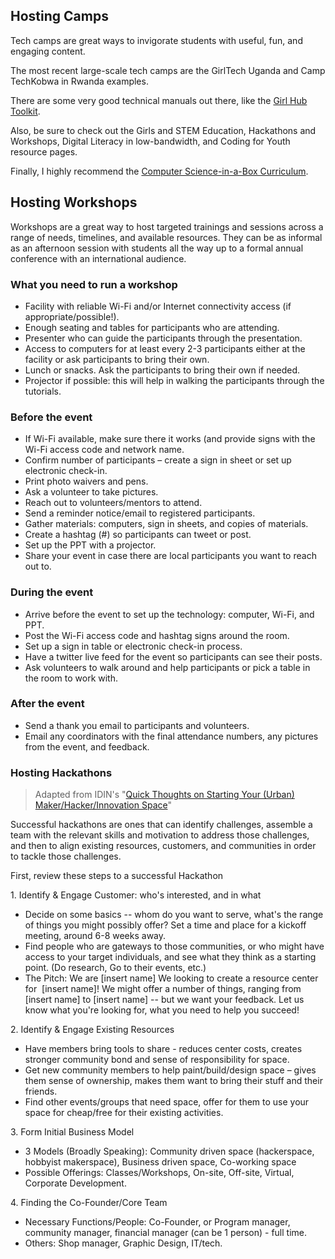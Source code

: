 ## Hosting Camps

Tech camps are great ways to invigorate students with useful, fun, and engaging content.

The most recent large-scale tech camps are the GirlTech Uganda and Camp TechKobwa in Rwanda examples.

There are some very good technical manuals out there, like the [Girl Hub Toolkit](https://drive.google.com/file/d/0B3_92O4iu-M3RHNqTml1OXVXeUE/view).

Also, be sure to check out the Girls and STEM Education, Hackathons and Workshops, Digital Literacy in low-bandwidth, and Coding for Youth resource pages.

Finally, I highly recommend the [Computer Science-in-a-Box Curriculum](https://www.ncwit.org/resources/computer-science-box-unplug-your-curriculum).

## Hosting Workshops

Workshops are a great way to host targeted trainings and sessions across a range of needs, timelines, and available resources. They can be as informal as an afternoon session with students all the way up to a formal annual conference with an international audience.

### What you need to run a workshop

- Facility with reliable Wi-Fi and/or Internet connectivity access (if appropriate/possible!).
- Enough seating and tables for participants who are attending.
- Presenter who can guide the participants through the presentation.
- Access to computers for at least every 2-3 participants either at the facility or ask participants to bring their own.
- Lunch or snacks. Ask the participants to bring their own if needed.
- Projector if possible: this will help in walking the participants through the tutorials.

### Before the event

- If Wi-Fi available, make sure there it works (and provide signs with the Wi-Fi access code and network name.
- Confirm number of participants – create a sign in sheet or set up electronic check-in.
- Print photo waivers and pens.
- Ask a volunteer to take pictures.
- Reach out to volunteers/mentors to attend.
- Send a reminder notice/email to registered participants.
- Gather materials: computers, sign in sheets, and copies of materials.
- Create a hashtag (#) so participants can tweet or post.
- Set up the PPT with a projector.
- Share your event in case there are local participants you want to reach out to.

### During the event

- Arrive before the event to set up the technology: computer, Wi-Fi, and PPT.
- Post the Wi-Fi access code and hashtag signs around the room.
- Set up a sign in table or electronic check-in process.
- Have a twitter live feed for the event so participants can see their posts.
- Ask volunteers to walk around and help participants or pick a table in the room to work with.

### After the event

- Send a thank you email to participants and volunteers.
- Email any coordinators with the final attendance numbers, any pictures from the event, and feedback.

### Hosting Hackathons

> Adapted from IDIN's "[Quick Thoughts on Starting Your (Urban) Maker/Hacker/Innovation Space](https://www.idin.org/sites/default/files/resources/Olin%20Y3Q4%20Addendum%20Quick%20Thoughts%20on%20Starting%20Your%20IC.pdf)"

Successful hackathons are ones that can identify challenges, assemble a team with the relevant skills and motivation to address those challenges, and then to align existing resources, customers, and communities in order to tackle those challenges.

First, review these steps to a successful Hackathon

1\. Identify & Engage Customer: who's interested, and in what

- Decide on some basics -- whom do you want to serve, what's the range of things you might possibly offer? Set a time and place for a kickoff meeting, around 6-8 weeks away.
- Find people who are gateways to those communities, or who might have access to your target individuals, and see what they think as a starting point. (Do research, Go to their events, etc.)
- The Pitch: We are [insert name] We looking to create a resource center for  [insert name]! We might offer a number of things, ranging from [insert name] to [insert name] -- but we want your feedback. Let us know what you're looking for, what you need to help you succeed!

2\. Identify & Engage Existing Resources

- Have members bring tools to share - reduces center costs, creates stronger community bond and sense of responsibility for space.  
- Get new community members to help paint/build/design space – gives them sense of ownership, makes them want to bring their stuff and their friends.  
- Find other events/groups that need space, offer for them to use your space for cheap/free for their existing activities.

3\. Form Initial Business Model

- 3 Models (Broadly Speaking): Community driven space (hackerspace, hobbyist makerspace), Business driven space, Co-working space
- Possible Offerings: Classes/Workshops, On-site, Off-site, Virtual, Corporate Development.

4\. Finding the Co-Founder/Core Team

- Necessary Functions/People: Co-Founder, or Program manager, community manager, financial manager (can be 1 person) - full time.
- Others: Shop manager, Graphic Design, IT/tech.


